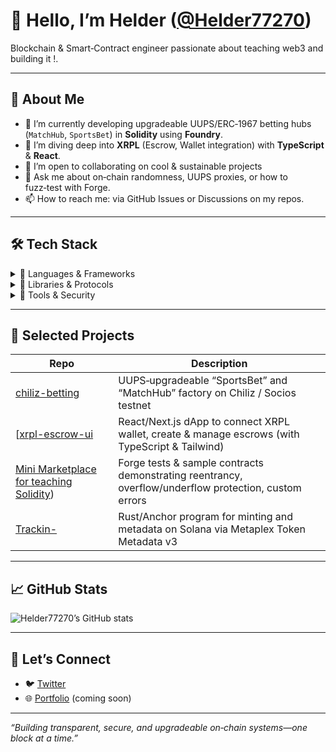 # 👋 Hello, I’m Helder ([@Helder77270](https://github.com/Helder77270))

Blockchain & Smart‑Contract engineer passionate about teaching web3 and building it !.

---

## 🚀 About Me

- 🔭 I’m currently developing upgradeable UUPS/ERC‑1967 betting hubs (`MatchHub`, `SportsBet`) in **Solidity** using **Foundry**.  
- 🌱 I’m diving deep into **XRPL** (Escrow, Wallet integration) with **TypeScript** & **React**.  
- 👯 I’m open to collaborating on cool & sustainable projects  
- 💬 Ask me about on‑chain randomness, UUPS proxies, or how to fuzz‑test with Forge.  
- 📫 How to reach me: via GitHub Issues or Discussions on my repos.  

---

## 🛠️ Tech Stack

<details>
<summary>🔹 Languages & Frameworks</summary>

- **Solidity** (0.8.x) — Upgradeable contracts, ReentrancyGuard, UUPS  
- **Foundry** (forge, cast) — Tests, fuzzing, scripts, coverage  
- **TypeScript** & **JavaScript** — Front‑end integration (Next.js, React, Wagmi)  
- **Rust** / **Anchor** — Solana on‑chain programs  
</details>

<details>
<summary>🔹 Libraries & Protocols</summary>

- **OpenZeppelin** (contracts & upgradeable)  
- **Chainlink VRF** for provable randomness  
- **xrpl.js** — XRPL Client, Wallet, Escrow  
- **Kayen (Uniswap‑V2 style)** router on Chiliz / Socios chain  
</details>

<details>
<summary>🔹 Tools & Security</summary>

- **Slither** & **MythX** — static analysis & auditing  
- **Hardhat** & **Truffle** — alternative dev environments  
- **ESLint**, **Prettier**, **Solhint** — linting & formatting  
</details>

---

## 📂 Selected Projects

| Repo                                                     | Description                                                                                   |
|----------------------------------------------------------|-----------------------------------------------------------------------------------------------|
| [chiliz-betting](https://github.com/Helder77270/chiliz-betting) | UUPS‑upgradeable “SportsBet” and “MatchHub” factory on Chiliz / Socios testnet                  |
| [[xrpl-escrow-ui](https://github.com/Helder77270/XRPL-training) | React/Next.js dApp to connect XRPL wallet, create & manage escrows (with TypeScript & Tailwind) |
| [Mini Marketplace for teaching Solidity](https://github.com/Helder77270/DakarMarket)) | Forge tests & sample contracts demonstrating reentrancy, overflow/underflow protection, custom errors |
| [Trackin-](https://github.com/Helder77270/Trackin-) | Rust/Anchor program for minting and metadata on Solana via Metaplex Token Metadata v3         |

---

## 📈 GitHub Stats

![Helder77270’s GitHub stats](https://github-readme-stats.vercel.app/api?username=Helder77270&show_icons=true&theme=radical)

---

## 🤝 Let’s Connect

- 🐦 [Twitter]([https://twitter.com/Helder77270](https://x.com/ChilizTV))  
- 🌐 [Portfolio](https://helder.dev) (coming soon)  

---

*“Building transparent, secure, and upgradeable on‑chain systems—one block at a time.”*  
